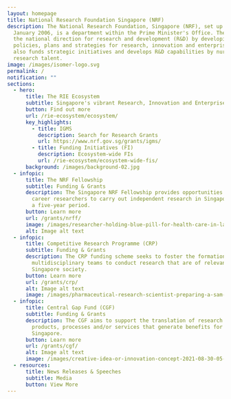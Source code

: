 ```yaml
---
layout: homepage
title: National Research Foundation Singapore (NRF)
description: The National Research Foundation, Singapore (NRF), set up on 1
  January 2006, is a department within the Prime Minister's Office. The NRF sets
  the national direction for research and development (R&D) by developing
  policies, plans and strategies for research, innovation and enterprise. It
  also funds strategic initiatives and develops R&D capabilities by nurturing
  research talent.
image: /images/isomer-logo.svg
permalink: /
notification: ""
sections:
  - hero:
      title: The RIE Ecosystem
      subtitle: Singapore's vibrant Research, Innovation and Enterprise (RIE) Ecosystem
      button: Find out more
      url: /rie-ecosystem/ecosystem/
      key_highlights:
        - title: IGMS
          description: Search for Research Grants
          url: https://www.nrf.gov.sg/grants/igms/
        - title: Funding Initiatives (FI)
          description: Ecosystem-wide FIs
          url: /rie-ecosystem/ecosystem-wide-fis/
      background: /images/background-02.jpg
  - infopic:
      title: The NRF Fellowship
      subtitle: Funding & Grants
      description: The Singapore NRF Fellowship provides opportunities for early
        career researchers to carry out independent research in Singapore, over
        a five-year period.
      button: Learn more
      url: /grants/nrff/
      image: /images/researcher-holding-blue-pill-for-health-care-in-la-2022-11-09-15-08-47-utc.jpg
      alt: Image alt text
  - infopic:
      title: Competitive Research Programme (CRP)
      subtitle: Funding & Grants
      description: The CRP funding scheme seeks to foster the formation of
        multidisciplinary teams to conduct research that are of relevance to
        Singapore society.
      button: Learn more
      url: /grants/crp/
      alt: Image alt text
      image: /images/pharmaceutical-research-scientist-preparing-a-sam-2022-03-07-23-55-55-utc.jpg
  - infopic:
      title: Central Gap Fund (CGF)
      subtitle: Funding & Grants
      description: The CGF aims to support the translation of research outcomes into
        products, processes and/or services that generate benefits for
        Singapore.
      button: Learn more
      url: /grants/cgf/
      alt: Image alt text
      image: /images/creative-idea-or-innovation-concept-2021-08-30-05-58-22-utc.jpg
  - resources:
      title: News Releases & Speeches
      subtitle: Media
      button: View More
---
```

